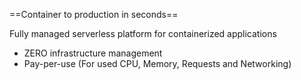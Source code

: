 
==Container to production in seconds==

Fully managed serverless platform for containerized applications 
* ZERO infrastructure management
* Pay-per-use (For used CPU, Memory, Requests and Networking)